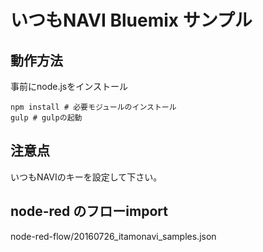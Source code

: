 # いつもNAVI Bluemix サンプル

## 動作方法
事前にnode.jsをインストール  

```
npm install # 必要モジュールのインストール
gulp # gulpの起動

```

## 注意点
いつもNAVIのキーを設定して下さい。

## node-red のフローimport

node-red-flow/20160726_itamonavi_samples.json